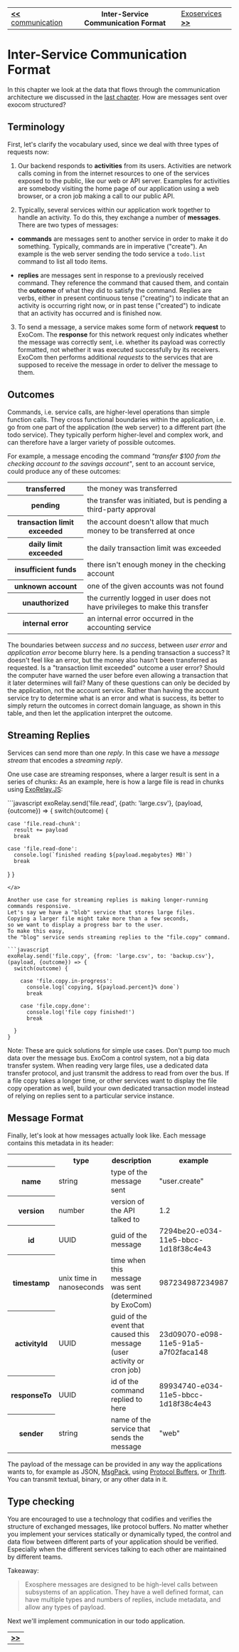 <table>
  <tr>
    <td><a href="05_communication.md"><b>&lt;&lt;</b> communication</a></td>
    <th>Inter-Service Communication Format</th>
    <td><a href="07_exoservices.md">Exoservices <b>&gt;&gt;</b></a></td>
  </tr>
</table>


# Inter-Service Communication Format

In this chapter we look at the data that flows through
the communication architecture
we discussed in the [last chapter](05_communication.md).
How are messages sent over exocom structured?


## Terminology

First, let's clarify the vocabulary used,
since we deal with three types of requests now:

1. Our backend responds to __activities__ from its users.
  Activities are network calls
  coming in from the internet resources
  to one of the services exposed to the public,
  like our web or API server.
  Examples for activities are
  somebody visiting the home page of our application
  using a web browser,
  or a cron job making a call to our public API.

2. Typically, several services within our application work together
  to handle an activity.
  To do this, they exchange a number of __messages__.
  There are two types of messages:

  * __commands__ are messages sent to another service
    in order to make it do something.
    Typically, commands are in imperative ("create").
    An example is the web server sending the todo service a `todo.list`
    command to list all todo items.

  * __replies__ are messages sent in response to a previously received command.
    They reference the command that caused them,
    and contain the __outcome__ of what they did to satisfy the command.
    Replies are verbs,
    either in present continuous tense ("creating")
    to indicate that an activity is occurring right now,
    or in past tense ("created")
    to indicate that an activity has occurred and is finished now.

3. To send a message,
  a service makes some form of network __request__ to
  ExoCom.
  The __response__ for this network request only indicates
  whether the message was correctly sent,
  i.e. whether its payload was correctly formatted,
  not whether it was executed successfully by its receivers.
  ExoCom then performs additional _requests_
  to the services that are supposed to receive the message
  in order to deliver the message to them.


## Outcomes

Commands, i.e. service calls, are higher-level operations
than simple function calls.
They cross functional boundaries within the application,
i.e. go from one part of the application (the web server) to a different part (the todo service).
They typically perform higher-level and complex work,
and can therefore have a larger variety of possible outcomes.

For example, a message encoding the command
_"transfer $100 from the checking account to the savings account"_,
sent to an account service, could produce any of these outcomes:

<table>
  <tr>
    <th>transferred</th>
    <td>the money was transferred</td>
  </tr>
  <tr>
    <th>pending</th>
    <td>the transfer was initiated, but is pending a third-party approval</td>
  </tr>
  <tr>
    <th>transaction limit exceeded</th>
    <td>the account doesn't allow that much money to be transferred at once</td>
  </tr>
  <tr>
    <th>daily limit exceeded</th>
    <td>the daily transaction limit was exceeded</td>
  </tr>
  <tr>
    <th>insufficient funds</th>
    <td>there isn't enough money in the checking account</td>
  </tr>
  <tr>
    <th>unknown account</th>
    <td>one of the given accounts was not found</td>
  </tr>
  <tr>
    <th>unauthorized</th>
    <td>the currently logged in user does not have privileges to make this transfer</td>
  </tr>
  <tr>
    <th>internal error</th>
    <td>an internal error occurred in the accounting service</td>
  </tr>
</table>

The boundaries between _success_ and _no success_,
between _user error_ and _application error_ become blurry here.
Is a pending transaction a success? It doesn't feel like an error,
but the money also hasn't been transferred as requested.
Is a "transaction limit exceeded" outcome a user error?
Should the computer have warned the user
before even allowing a transaction that it later determines will fail?
Many of these questions can only be decided by the application, not the account service.
Rather than having the account service try to determine what is an error and what is success,
its better to simply return the outcomes in correct domain language,
as shown in this table,
and then let the application interpret the outcome.


## Streaming Replies

Services can send more than one _reply_.
In this case we have a _message stream_ that encodes a _streaming reply_.

One use case are streaming responses,
where a larger result is sent in a series of chunks:
As an example, here is how a large file is read in chunks using
[ExoRelay.JS](https://github.com/Originate/exorelay-js):

<a class="tr_validateJavascript">
```javascript
exoRelay.send('file.read', {path: 'large.csv'}, (payload, {outcome}) => {
  switch(outcome) {

    case 'file.read-chunk':
      result += payload
      break

    case 'file.read-done':
      console.log(`finished reading ${payload.megabytes} MB!`)
      break
  }
}
```
</a>

Another use case for streaming replies is making longer-running commands responsive.
Let's say we have a "blob" service that stores large files.
Copying a larger file might take more than a few seconds,
so we want to display a progress bar to the user.
To make this easy,
the "blog" service sends streaming replies to the "file.copy" command.

```javascript
exoRelay.send('file.copy', {from: 'large.csv', to: 'backup.csv'}, (payload, {outcome}) => {
  switch(outcome) {

    case 'file.copy.in-progress':
      console.log(`copying, ${payload.percent}% done`)
      break

    case 'file.copy.done':
      console.log('file copy finished!')
      break

  }
}
```

Note:
These are quick solutions for simple use cases.
Don't pump too much data over the message bus.
ExoCom a control system, not a big data transfer system.
When reading very large files,
use a dedicated data transfer protocol,
and just transmit the address to read from over the bus.
If a file copy takes a longer time,
or other services want to display the file copy operation as well,
build your own dedicated transaction model
instead of relying on replies sent to a particular service instance.


## Message Format

Finally, let's look at how messages actually look like.
Each message contains this metadata in its header:

<table>
  <tr>
    <th></th>
    <th>type</th>
    <th>description</th>
    <th>example</th>
  </tr>
  <tr>
    <th>name</th>
    <td>string</td>
    <td>type of the message sent</td>
    <td>"user.create"</td>
  </tr>
  <tr>
    <th>version</th>
    <td>number</td>
    <td>version of the API talked to</td>
    <td>1.2</td>
  </tr>
  <tr>
    <th>id</th>
    <td>UUID</td>
    <td>guid of the message</td>
    <td>7294be20-e034-11e5-bbcc-1d18f38c4e43</td>
  </tr>
  <tr>
    <th>timestamp</th>
    <td>unix time in nanoseconds</td>
    <td>time when this message was sent (determined by ExoCom)</td>
    <td>987234987234987</td>
  </tr>
  <tr>
    <th>activityId</th>
    <td>UUID</td>
    <td>guid of the event that caused this message (user activity or cron job)</td>
    <td>23d09070-e098-11e5-91a5-a7f02faca148</td>
  </tr>
  <tr>
    <th>responseTo</th>
    <td>UUID</td>
    <td>id of the command replied to here</td>
    <td>89934740-e034-11e5-bbcc-1d18f38c4e43</td>
  </tr>
  <tr>
    <th>sender</th>
    <td>string</td>
    <td>name of the service that sends the message</td>
    <td>"web"</td>
  </tr>
</table>

The payload of the message can be provided in any way the applications wants to,
for example as JSON, [MsgPack](http://msgpack.org), using
[Protocol Buffers](https://developers.google.com/protocol-buffers), or
[Thrift](https://thrift.apache.org).
You can transmit textual, binary, or any other data in it.


## Type checking

You are encouraged to use a technology that codifies and verifies the structure
of exchanged messages, like protocol buffers.
No matter whether you implement your services statically or dynamically typed,
the control and data flow between different parts of your application should be verified.
Especially when the different services talking to each other are maintained by different teams.

Takeaway:
> Exosphere messages are designed to be high-level calls between subsystems of an application.
> They have a well defined format,
> can have multiple types and numbers of replies,
> include metadata,
> and allow any types of payload.


Next we'll implement communication in our todo application.


<table>
  <tr>
    <td><a href="07_exoservices.md"><b>&gt;&gt;</b></a></td>
  </tr>
</table>
